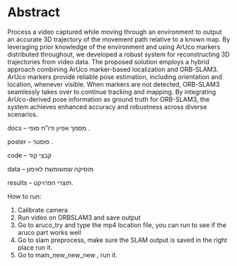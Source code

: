 # Abstract

Process a video captured while moving through an environment to output an accurate 3D trajectory of the movement path relative to a known map. By leveraging prior knowledge of the environment and using ArUco markers distributed throughout, we developed a robust system for reconstructing 3D trajectories from video data. The proposed solution employs a hybrid approach combining ArUco marker-based localization and ORB-SLAM3. ArUco markers provide reliable pose estimation, including orientation and location, whenever visible. When markers are not detected, ORB-SLAM3 seamlessly takes over to continue tracking and mapping. By integrating ArUco-derived pose information as ground truth for ORB-SLAM3, the system achieves enhanced accuracy and robustness across diverse scenarios.


docs – מסמך אפיון ודו”ח סופי .

poster – פוסטר .

code – קבצי קוד  

data – מוסיקה שמשומשת לאימון

results – תוצרי הפרויקט.


How to run:
1.	Calibrate camera
2.	Run video on ORBSLAM3 and save output
3.	Go to aruco_try and type the mp4 location file, you can run to see if the aruco part works well
4.	Go to slam preprocess, make sure the SLAM output is saved in the right place run it.
5.	Go to main_new_new_new ,  run it.

